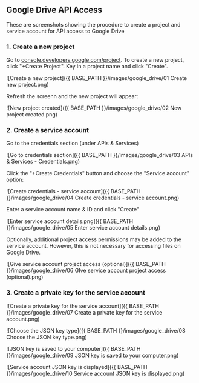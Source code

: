 ## Google Drive API Access

These are screenshots showing the procedure to create a project and service account
for API access to Google Drive

### 1. Create a new project

Go to [console.developers.google.com/project](https://console.developers.google.com/project).
To create a new project, click "+Create Project". Key in a project name and click "Create".

![Create a new project]({{ BASE_PATH }}/images/google_drive/01 Create new project.png)

Refresh the screenn and the new project will appear:

![New project created]({{ BASE_PATH }}/images/google_drive/02 New project created.png)

### 2. Create a service account

Go to the credentials section (under APIs & Services)

![Go to credentials section]({{ BASE_PATH }}/images/google_drive/03 APIs & Services - Credentials.png)

Click the "+Create Credentials" button and choose the "Service account" option:

![Create credentials - service account]({{ BASE_PATH }}/images/google_drive/04 Create credentials - service account.png)

Enter a service account name & ID and click "Create"

![Enter service account details.png]({{ BASE_PATH }}/images/google_drive/05 Enter service account details.png)

Optionally, additional project access permissions may be added to the service account.
However, this is not necessary for accessing files on Google Drive.

![Give service account project access (optional)]({{ BASE_PATH }}/images/google_drive/06 GIve service account project access (optional).png)

### 3. Create a private key for the service account

![Create a private key for the service account]({{ BASE_PATH }}/images/google_drive/07 Create a private key for the service account.png)

![Choose the JSON key type]({{ BASE_PATH }}/images/google_drive/08 Choose the JSON key type.png)

![JSON key is saved to your computer]({{ BASE_PATH }}/images/google_drive/09 JSON key is saved to your computer.png)

![Service account JSON key is displayed]({{ BASE_PATH }}/images/google_drive/10 Service account JSON key is displayed.png)
